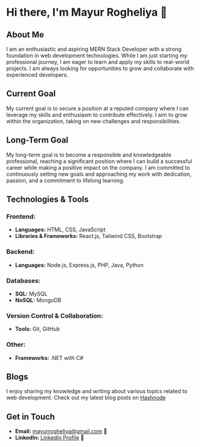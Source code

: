 # Hi there, I'm Mayur Rogheliya 👋

## About Me
I am an enthusiastic and aspiring MERN Stack Developer with a strong foundation in web development technologies. While I am just starting my professional journey, I am eager to learn and apply my skills to real-world projects. I am always looking for opportunities to grow and collaborate with experienced developers.


## Current Goal
My current goal is to secure a position at a reputed company where I can leverage my skills and enthusiasm to contribute effectively. I aim to grow within the organization, taking on new challenges and responsibilities.

## Long-Term Goal
My long-term goal is to become a responsible and knowledgeable professional, reaching a significant position where I can build a successful career while making a positive impact on the company. I am committed to continuously setting new goals and approaching my work with dedication, passion, and a commitment to lifelong learning.


## Technologies & Tools

### Frontend:
- **Languages:** HTML, CSS, JavaScript
- **Libraries & Frameworks:** React.js, Tailwind CSS, Bootstrap

### Backend:
- **Languages:** Node.js, Express.js, PHP, Java, Python

### Databases:
- **SQL:** MySQL
- **NoSQL:** MongoDB

### Version Control & Collaboration:
- **Tools:** Git, GitHub

### Other:
- **Frameworks:** .NET with C#

## Blogs
I enjoy sharing my knowledge and writing about various topics related to web development. Check out my latest blog posts on [Hashnode](https://hashnode.com/@mrogheliya18)

## Get in Touch
- **Email:** [mayurrogheliya@gmail.com](mailto:mayurrogheliya@gmail.com) 📧
- **LinkedIn:** [LinkedIn Profile](www.linkedin.com/in/mayur-rogheliya) 🔗
